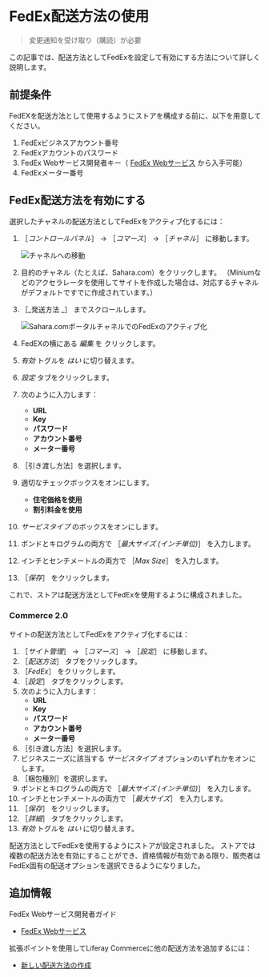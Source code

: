 # FedEx配送方法の使用

> 変更通知を受け取り（購読）が必要

この記事では、配送方法としてFedExを設定して有効にする方法について詳しく説明します。

## 前提条件

FedEXを配送方法として使用するようにストアを構成する前に、以下を用意してください。

1. FedExビジネスアカウント番号
1. FedExアカウントのパスワード
1. FedEx Webサービス開発者キー（ [FedEx Webサービス](https://www.fedex.com/en-us/developer/web-services.html) から入手可能）
1. FedExメーター番号

## FedEx配送方法を有効にする

選択したチャネルの配送方法としてFedExをアクティブ化するには：

1. ［_コントロールパネル_］ → ［_コマース_］ → ［_チャネル_］ に移動します。

    ![チャネルへの移動](./using-the-fedex-shipping-method/images/01.png)

1. 目的のチャネル（たとえば、Sahara.com）をクリックします。 （Miniumなどのアクセラレータを使用してサイトを作成した場合は、対応するチャネルがデフォルトですでに作成されています。）
1. ［_発送方法 _］ までスクロールします。

    ![Sahara.comポータルチャネルでのFedExのアクティブ化](./using-the-fedex-shipping-method/images/02.png)

1. FedEXの横にある _編集_ を クリックします。
1. _有効_ トグルを _はい_ に切り替えます。
1. _設定_ タブをクリックします。
1. 次のように入力します：
    * **URL**
    * **Key**
    * **パスワード**
    * **アカウント番号**
    * **メーター番号**
1. ［引き渡し方法］を選択します。
1. 適切なチェックボックスをオンにします。
    * **住宅価格を使用**
    * **割引料金を使用**
1. _サービスタイプ_ のボックスをオンにします。
1. ポンドとキログラムの両方で ［_最大サイズ (インチ単位)_］ を入力します。
1. インチとセンチメートルの両方で ［_Max Size_］ を入力します。
1. ［_保存_］ をクリックします。

これで、ストアは配送方法としてFedExを使用するように構成されました。

### Commerce 2.0

サイトの配送方法としてFedExをアクティブ化するには：

1. ［_サイト管理_］ → ［_コマース_］ → ［_設定_］ に移動します。
1. ［_配送方法_］ タブをクリックします。
1. ［_FedEx_］ をクリックします。
1. ［_設定_］ タブをクリックします。
1. 次のように入力します：
    * **URL**
    * **Key**
    * **パスワード**
    * **アカウント番号**
    * **メーター番号**
1. ［引き渡し方法］を選択します。
1. ビジネスニーズに該当する _サービスタイプ_ オプションのいずれかをオンにします。
1. ［梱包種別］を選択します。
1. ポンドとキログラムの両方で ［_最大サイズ (インチ単位)_］ を入力します。
1. インチとセンチメートルの両方で ［_最大サイズ_］ を入力します。
1. ［_保存_］ をクリックします。
1. ［_詳細_］ タブをクリックします。
1. _有効_ トグルを _はい_ に切り替えます。

配送方法としてFedExを使用するようにストアが設定されました。 ストアでは複数の配送方法を有効にすることができ、資格情報が有効である限り、販売者はFedEx固有の配送オプションを選択できるようになりました。

## 追加情報

FedEx Webサービス開発者ガイド

* [FedEx Webサービス](https://www.fedex.com/en-us/developer/web-services.html)

拡張ポイントを使用してLiferay Commerceに他の配送方法を追加するには：

* [新しい配送方法の作成](https://help.liferay.com/hc/en-us/articles/360020751831)
